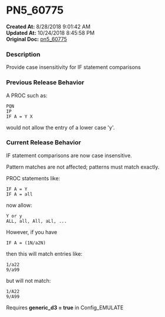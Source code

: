 # PN5_60775

**Created At:** 8/28/2018 9:01:42 AM  
**Updated At:** 10/24/2018 8:45:58 PM  
**Original Doc:** [pn5_60775](https://docs.jbase.com/48420-5-7-1-release-notes/pn5_60775)  


### Description

Provide case insensitivity for IF statement comparisons



### Previous Release Behavior

A PROC such as:

```
PQN
IP
IF A = Y X
```

would not allow the entry of a lower case 'y'.



### Current Release Behavior

IF statement comparisons are now case insensitive.

Pattern matches are not affected; patterns must match exactly.

PROC statements like:

```
IF A = Y
IF A = all
```

now allow:

```
Y or y
ALL, all, All, aLl, ...
```

However, if you have

```
IF A = (1N/a2N)
```

then this will match entries like:

```
1/a22
9/a99
```

but will not match:

```
1/A22
9/A99
```

Requires **generic\_d3 = true** in Config\_EMULATE
